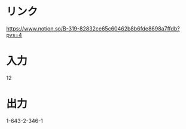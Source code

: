 # リンク
https://www.notion.so/B-319-82832ce65c60462b8b6fde8698a7ffdb?pvs=4

# 入力
12

# 出力
1-643-2-346-1
